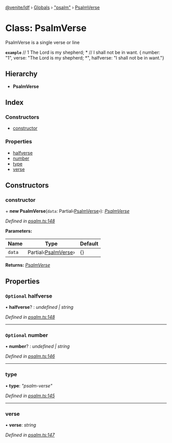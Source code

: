 [@venite/ldf](../README.md) › [Globals](../globals.md) › ["psalm"](../modules/_psalm_.md) › [PsalmVerse](_psalm_.psalmverse.md)

# Class: PsalmVerse

PsalmVerse is a single verse or line

**`example`** 
// 1  The Lord is my shepherd; *
//      I shall not be in want.
{ number: "1", verse: "The Lord is my shepherd; *", halfverse: "I shall not be in want."}

## Hierarchy

* **PsalmVerse**

## Index

### Constructors

* [constructor](_psalm_.psalmverse.md#constructor)

### Properties

* [halfverse](_psalm_.psalmverse.md#optional-halfverse)
* [number](_psalm_.psalmverse.md#optional-number)
* [type](_psalm_.psalmverse.md#type)
* [verse](_psalm_.psalmverse.md#verse)

## Constructors

###  constructor

\+ **new PsalmVerse**(`data`: Partial‹[PsalmVerse](_psalm_.psalmverse.md)›): *[PsalmVerse](_psalm_.psalmverse.md)*

*Defined in [psalm.ts:148](https://github.com/gbj/venite/blob/fa2d456/ldf/src/psalm.ts#L148)*

**Parameters:**

Name | Type | Default |
------ | ------ | ------ |
`data` | Partial‹[PsalmVerse](_psalm_.psalmverse.md)› | {} |

**Returns:** *[PsalmVerse](_psalm_.psalmverse.md)*

## Properties

### `Optional` halfverse

• **halfverse**? : *undefined | string*

*Defined in [psalm.ts:148](https://github.com/gbj/venite/blob/fa2d456/ldf/src/psalm.ts#L148)*

___

### `Optional` number

• **number**? : *undefined | string*

*Defined in [psalm.ts:146](https://github.com/gbj/venite/blob/fa2d456/ldf/src/psalm.ts#L146)*

___

###  type

• **type**: *"psalm-verse"*

*Defined in [psalm.ts:145](https://github.com/gbj/venite/blob/fa2d456/ldf/src/psalm.ts#L145)*

___

###  verse

• **verse**: *string*

*Defined in [psalm.ts:147](https://github.com/gbj/venite/blob/fa2d456/ldf/src/psalm.ts#L147)*
